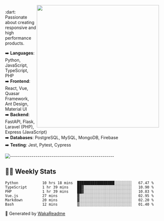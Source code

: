 <img src="https://github-readme-stats.vercel.app/api?username=iguit0&show_icons=true&include_all_commits=true&count_private=true&theme=dracula" min-width="400px" max-width="400px" width="400px" align="right" />

<p align="left"> 
  :dart: Passionate about creating responsive and high performance products.
</p>

<p align="left">
  ➡️ <strong>Languages</strong>: Python, JavaScript, TypeScript, PHP<br>
  ➡️ <strong>Frontend</strong>: React, Vue, Quasar Framework, Ant Design, Material UI<br>
  ➡️ <strong>Backend</strong>: FastAPI, Flask, Laravel (PHP), Express (JavaScript)<br>
  ➡️ <strong>Databases</strong>: PostgreSQL, MySQL, MongoDB, Firebase<br>
  ➡️ <strong>Testing</strong>: Jest, Pytest, Cypress<br>
</p>

![-----------------------------------------------------](https://raw.githubusercontent.com/andreasbm/readme/master/assets/lines/vintage.png)

## :man_technologist: Weekly Stats
<!--START_SECTION:waka-->

```text
Python           10 hrs 18 mins  █████████████████░░░░░░░░   67.47 %
TypeScript       1 hr 39 mins    ██▓░░░░░░░░░░░░░░░░░░░░░░   10.90 %
PHP              1 hr 39 mins    ██▓░░░░░░░░░░░░░░░░░░░░░░   10.83 %
Vue.js           27 mins         ▓░░░░░░░░░░░░░░░░░░░░░░░░   02.95 %
Markdown         20 mins         ▓░░░░░░░░░░░░░░░░░░░░░░░░   02.20 %
Bash             12 mins         ▒░░░░░░░░░░░░░░░░░░░░░░░░   01.40 %
```

<!--END_SECTION:waka-->

🚀 Generated by [WakaReadme](https://github.com/athul/waka-readme)
